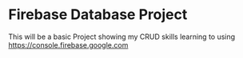 # Firebase Database Project

This will be a basic Project showing my CRUD skills learning to using https://console.firebase.google.com
